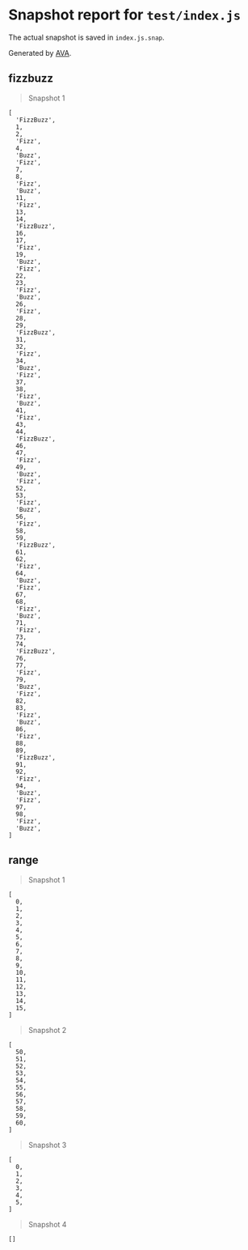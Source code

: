 # Snapshot report for `test/index.js`

The actual snapshot is saved in `index.js.snap`.

Generated by [AVA](https://ava.li).

## fizzbuzz

> Snapshot 1

    [
      'FizzBuzz',
      1,
      2,
      'Fizz',
      4,
      'Buzz',
      'Fizz',
      7,
      8,
      'Fizz',
      'Buzz',
      11,
      'Fizz',
      13,
      14,
      'FizzBuzz',
      16,
      17,
      'Fizz',
      19,
      'Buzz',
      'Fizz',
      22,
      23,
      'Fizz',
      'Buzz',
      26,
      'Fizz',
      28,
      29,
      'FizzBuzz',
      31,
      32,
      'Fizz',
      34,
      'Buzz',
      'Fizz',
      37,
      38,
      'Fizz',
      'Buzz',
      41,
      'Fizz',
      43,
      44,
      'FizzBuzz',
      46,
      47,
      'Fizz',
      49,
      'Buzz',
      'Fizz',
      52,
      53,
      'Fizz',
      'Buzz',
      56,
      'Fizz',
      58,
      59,
      'FizzBuzz',
      61,
      62,
      'Fizz',
      64,
      'Buzz',
      'Fizz',
      67,
      68,
      'Fizz',
      'Buzz',
      71,
      'Fizz',
      73,
      74,
      'FizzBuzz',
      76,
      77,
      'Fizz',
      79,
      'Buzz',
      'Fizz',
      82,
      83,
      'Fizz',
      'Buzz',
      86,
      'Fizz',
      88,
      89,
      'FizzBuzz',
      91,
      92,
      'Fizz',
      94,
      'Buzz',
      'Fizz',
      97,
      98,
      'Fizz',
      'Buzz',
    ]

## range

> Snapshot 1

    [
      0,
      1,
      2,
      3,
      4,
      5,
      6,
      7,
      8,
      9,
      10,
      11,
      12,
      13,
      14,
      15,
    ]

> Snapshot 2

    [
      50,
      51,
      52,
      53,
      54,
      55,
      56,
      57,
      58,
      59,
      60,
    ]

> Snapshot 3

    [
      0,
      1,
      2,
      3,
      4,
      5,
    ]

> Snapshot 4

    []
